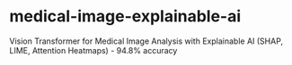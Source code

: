 # medical-image-explainable-ai
Vision Transformer for Medical Image Analysis with Explainable AI (SHAP, LIME, Attention Heatmaps) - 94.8% accuracy
